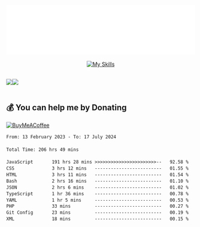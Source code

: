 <div align="center">
  
![readmebox](https://github.com/Taufik-H/Taufik-H/blob/main/readmebox%20(2).svg)

[![My Skills](https://skillicons.dev/icons?i=js,html,css,react,tailwindcss,bootstrap,figma)](https://skillicons.dev)
</div>
<br/>
<div align="center">
  <div style="display: flex; align-items:center;" >
    <img src="https://github-contribution-stats.vercel.app/api/?username=Taufik-H" />
    <img src="https://github-readme-streak-stats.herokuapp.com/?user=Taufik-H&theme=default&hide_border=false" />
  </div>
</div>

<br/>



  ## 💰 You can help me by Donating
  [![BuyMeACoffee](https://img.shields.io/badge/Buy%20Me%20a%20Coffee-ffdd00?style=for-the-badge&logo=buy-me-a-coffee&logoColor=black)](https://buymeacoffee.com/opik) 

<!--START_SECTION:waka-->

```txt
From: 13 February 2023 - To: 17 July 2024

Total Time: 206 hrs 49 mins

JavaScript       191 hrs 28 mins >>>>>>>>>>>>>>>>>>>>>>>--   92.58 %
CSS              3 hrs 12 mins   -------------------------   01.55 %
HTML             3 hrs 11 mins   -------------------------   01.54 %
Bash             2 hrs 16 mins   -------------------------   01.10 %
JSON             2 hrs 6 mins    -------------------------   01.02 %
TypeScript       1 hr 36 mins    -------------------------   00.78 %
YAML             1 hr 5 mins     -------------------------   00.53 %
PHP              33 mins         -------------------------   00.27 %
Git Config       23 mins         -------------------------   00.19 %
XML              18 mins         -------------------------   00.15 %
```

<!--END_SECTION:waka-->

